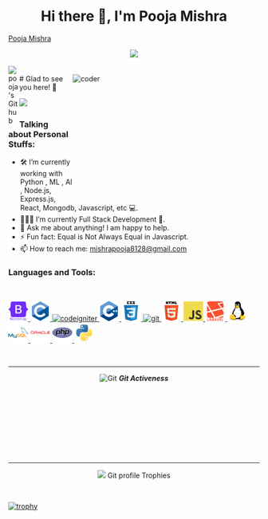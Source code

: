 <h1 align="center">Hi there 👋, I'm Pooja Mishra</h1>

<div class="badge-base LI-profile-badge" data-locale="en_US" data-size="medium" data-theme="dark" data-type="VERTICAL" data-vanity="mpooja15" data-version="v1"><a class="badge-base__link LI-simple-link" href="">Pooja Mishra</a></div>
              
<p align="center">
  <img
    src="https://github.com/mPooja-15/mPooja-15/blob/master/giphy.gif"
    height="200"
  />
</p>

<a href="https://github.com/mPooja-15">
  <img
    align="left"
    alt="pooja's Github"
    width="22px"
    src="https://cdn.jsdelivr.net/npm/simple-icons@v3/icons/github.svg"
  />
</a>


<br />
<img
  align="right"
  height="250"
  width="375"
  alt="coder"
  src="https://raw.githubusercontent.com/mPooja-15/mPooja-15/p/coder.gif"
/>
# Glad to see you here! 🤩 &nbsp;

![](https://visitor-badge.glitch.me/badge?page_id=mPooja-15.mPooja-15)

### Talking about Personal Stuffs:

- 🛠 I’m currently working with Python , ML , AI , Node.js, Express.js, React, Mongodb, Javascript, etc 💻.
- 👨🏻‍💻 I’m currently  Full Stack Development 🚀.
- 💬 Ask me about anything! I am happy to help.
- ⚡ Fun fact: Equal is Not Always Equal in Javascript.
- 📫 How to reach me: mishrapooja8128@gmail.com

### Languages and Tools:



<br />
<p align="left">
  <a href="https://getbootstrap.com" target="_blank">
    <img
      src="https://raw.githubusercontent.com/devicons/devicon/master/icons/bootstrap/bootstrap-plain-wordmark.svg"
      alt="bootstrap"
      width="40"
      height="40"
    />
  </a>
  <a href="https://www.cprogramming.com/" target="_blank">
    <img
      src="https://raw.githubusercontent.com/devicons/devicon/master/icons/c/c-original.svg"
      alt="c"
      width="40"
      height="40"
    />
  </a>
  <a href="https://codeigniter.com" target="_blank">
    <img
      src="https://cdn.worldvectorlogo.com/logos/codeigniter.svg"
      alt="codeigniter"
      width="40"
      height="40"
    />
  </a>
  <a href="https://www.w3schools.com/cpp/" target="_blank">
    <img
      src="https://raw.githubusercontent.com/devicons/devicon/master/icons/cplusplus/cplusplus-original.svg"
      alt="cplusplus"
      width="40"
      height="40"
    />
  </a>
  <a href="https://www.w3schools.com/css/" target="_blank">
    <img
      src="https://raw.githubusercontent.com/devicons/devicon/master/icons/css3/css3-original-wordmark.svg"
      alt="css3"
      width="40"
      height="40"
    />
  </a>
  <a href="https://git-scm.com/" target="_blank">
    <img
      src="https://www.vectorlogo.zone/logos/git-scm/git-scm-icon.svg"
      alt="git"
      width="40"
      height="40"
    />
  </a>
  <a href="https://www.w3.org/html/" target="_blank">
    <img
      src="https://raw.githubusercontent.com/devicons/devicon/master/icons/html5/html5-original-wordmark.svg"
      alt="html5"
      width="40"
      height="40"
    />
  </a>
  <a
    href="https://developer.mozilla.org/en-US/docs/Web/JavaScript"
    target="_blank"
  >
    <img
      src="https://raw.githubusercontent.com/devicons/devicon/master/icons/javascript/javascript-original.svg"
      alt="javascript"
      width="40"
      height="40"
    />
  </a>
  <a href="https://laravel.com/" target="_blank">
    <img
      src="https://raw.githubusercontent.com/devicons/devicon/master/icons/laravel/laravel-plain-wordmark.svg"
      alt="laravel"
      width="40"
      height="40"
    />
  </a>
  <a href="https://www.linux.org/" target="_blank">
    <img
      src="https://raw.githubusercontent.com/devicons/devicon/master/icons/linux/linux-original.svg"
      alt="linux"
      width="40"
      height="40"
    />
  </a>
  <a href="https://www.mysql.com/" target="_blank">
    <img
      src="https://raw.githubusercontent.com/devicons/devicon/master/icons/mysql/mysql-original-wordmark.svg"
      alt="mysql"
      width="40"
      height="40"
    />
  </a>
  <a href="https://www.oracle.com/" target="_blank">
    <img
      src="https://raw.githubusercontent.com/devicons/devicon/master/icons/oracle/oracle-original.svg"
      alt="oracle"
      width="40"
      height="40"
    />
  </a>
  <a href="https://www.php.net" target="_blank">
    <img
      src="https://raw.githubusercontent.com/devicons/devicon/master/icons/php/php-original.svg"
      alt="php"
      width="40"
      height="40"
    />
  </a>
  <a href="https://www.python.org" target="_blank">
    <img
      src="https://raw.githubusercontent.com/devicons/devicon/master/icons/python/python-original.svg"
      alt="python"
      width="40"
      height="40"
    />
  </a>
</p>

<!-- <code>
<img
    height="20"
    src="https://raw.githubusercontent.com/github/explore/80688e429a7d4ef2fca1e82350fe8e3517d3494d/topics/git/git.png"
/>
</code>
<code>
<img
    height="20"
    src="https://raw.githubusercontent.com/github/explore/80688e429a7d4ef2fca1e82350fe8e3517d3494d/topics/terminal/terminal.png"
/>
</code>
<code>
<img
    height="20"
    src="https://github.com/uannabi/-/blob/master/resource/git.svg"
/>
</code>
<code>
  <img
    height="20"
    src="https://www.vectorlogo.zone/logos/reactjs/reactjs-ar21.svg"
  />
</code>
<code>
  <img
    height="20"
    src="https://github.com/uannabi/-/blob/master/resource/python-icon.svg"
  />
</code>
<code>
  <img height="20" src="https://www.vectorlogo.zone/logos/java/java-ar21.svg" />
</code>
<code>
  <img
    height="20"
    src="https://upload.wikimedia.org/wikipedia/commons/7/7e/Spyder_logo.svg"
  />
</code>
<code>
  <img
    height="20"
    src="https://www.vectorlogo.zone/logos/jupyter/jupyter-ar21.svg"
  />
</code>
<code>
  <img
    height="20"
    src="https://www.vectorlogo.zone/logos/dotnet/dotnet-ar21.svg"
  />
</code>
<code>
  <img
    height="20"
    src="https://www.vectorlogo.zone/logos/w3_html5/w3_html5-ar21.svg"
  />
</code>
<code>
  <img
    height="20"
    src="https://www.vectorlogo.zone/logos/mysql/mysql-ar21.svg"
  />
</code>
<code>
  <img
    height="20"
    src="https://www.vectorlogo.zone/logos/sqlite/sqlite-ar21.svg"
  />
</code>
<code>
  <img
    height="20"
    src="https://matplotlib.org/2.2.5/_images/sphx_glr_logos2_001.png"
    width="100"
  />
</code>
<code>
  <img
    height="20"
    src="https://upload.wikimedia.org/wikipedia/commons/thumb/e/ed/Pandas_logo.svg/768px-Pandas_logo.svg.png"
  />
</code>
<code>
  <img
    height="20"
    src="https://www.vectorlogo.zone/logos/pocoo_flask/pocoo_flask-ar21.svg"
  />
</code>
<code>
  <img
    height="20"
    src="https://www.vectorlogo.zone/logos/heroku/heroku-ar21.svg"
  />
</code>
<code>
  <img
    height="20"
    src="https://www.vectorlogo.zone/logos/numpy/numpy-ar21.svg"
  />
</code>
<code>
  <img
    height="20"
    src="https://raw.githubusercontent.com/valohai/ml-logos/master/scipy.svg"
  />
</code> -->

<!-- <code>
  <img
    height="20"
    src="https://www.vectorlogo.zone/logos/javascript/javascript-ar21.svg"
  />
</code>
<code>
  <img
    height="20"
    src="https://www.vectorlogo.zone/logos/netlifyapp_watercss/netlifyapp_watercss-ar21.svg"
  />
</code>
<code>
  <img
    height="20"
    src="https://seeklogo.com/images/S/scikit-learn-logo-8766D07E2E-seeklogo.com.png"
  />
</code>
<code>
  <img
    height="20"
    src="https://www.vectorlogo.zone/logos/tensorflow/tensorflow-ar21.svg"
  />
</code> -->
<br />

<hr />
<p align="center">
  <img
    src="https://media.giphy.com/media/W5eoZHPpUx9sapR0eu/giphy.gif"
    width="30px"
    alt="Git"
  />&nbsp;<i><b>Git Activeness</b></i>
</p>
<br />
<br />

<br /><br /><br /><br /><br />

<hr />

<p align="center">
  <img
    src="https://media.giphy.com/media/QaMcXSekUWx7aogAUr/giphy.gif"
    width="30"
  />&nbsp;Git profile Trophies
</p>
<br />



[![trophy](https://github-trophies.vercel.app/?username=mPooja-15&theme=onedark)](https://github.com/mPooja-15/github-trophies)
<!-- <table cellspacing="5" cellpadding="5" width="100%">
  <tr> 
    <td align="center">
      <a href="https://nodejs.org/">
        <img src="[assets/svg/nodejs.svg](https://raw.githubusercontent.com/github/explore/80688e429a7d4ef2fca1e82350fe8e3517d3494d/topics/nodejs/nodejs.png)"/><br>NodeJS
      </a>
    </td>
    <td align="center">
      <a href="https://typescriptlang.org">
        <img src="assets/svg/typescript.svg"/><br>TypeScript
      </a>  
    </td>
    <td align="center">
      <a href="https://reactjs.org">
        <img src="assets/svg/react.svg"/><br>React
      </a>  
    </td>
    <td align="center">
      <a href="https://pulumi.com">
        <img src="assets/svg/pulumi.svg" height="75px"><br>Pulumi
      </a>  
    </td>
    <td align="center">
      <a href="https://aws.amazon.com/cdk">
        <img src="assets/svg/cdk.svg" height="75px"><br>AWS CDK
      </a>
    </td>

  </tr>
  <tr>
    <td align="center">
      <a href="https://aws.amazon.com/serverless">
        <img src="assets/svg/serverless.svg"  height="75px"/><br>Serverless
      </a>  
    </td>
    <td align="center">
      <a href="https://aws.amazon.com/step-functions">
        <img src="assets/svg/stepfunction.svg"  height="75px"/><br>Step Functions
      </a>  
    </td>
    <td align="center">
      <a href="https://aws.amazon.com/api-gateway">
        <img src="assets/svg/apigateway.svg" height="75px"/><br>API Gateway
      </a>  
    </td>
    <td align="center">
      <a href="https://aws.amazon.com/lambda">
        <img src="assets/svg/lambda.svg" height="75px"/><br>Lambda
      </a>  
    </td>
        <td align="center">
      <a href="https://aws.amazon.com/dynamodb">
        <img src="assets/svg/dynamodb.svg"  height="75px"/><br>DynamoDB
      </a>  
    </td>
  </tr>
  <tr>
    <td align="center">
      <a href="https://aws.amazon.com/rds/aurora">
        <img src="assets/svg/aurora.svg" height="75px"/><br>Aurora RDS
      </a>  
    </td>
    <td align="center">
      <a href="https://aws.amazon.com/sqs">
        <img src="assets/svg/sqs.svg" height="75px"/><br>SQS
      </a>  
    </td>
    <td align="center">
      <a href="https://aws.amazon.com/s3">
        <img src="assets/svg/s3Bucket.svg" height="75px"/><br>S3 Bucket
      </a>  
    </td>
    <td align="center">
      <a href="https://aws.amazon.com/cloudfront">
        <img src="assets/svg/cloudFront.svg" height="75px"/><br>CloudFront
      </a>  
    </td>
    <td align="center">
      <a href="https://aws.amazon.com/sns">
        <img src="assets/svg/sns.svg"  height="75px"/><br>SNS
      </a>  
    </td>
  </tr>
</table> -->




